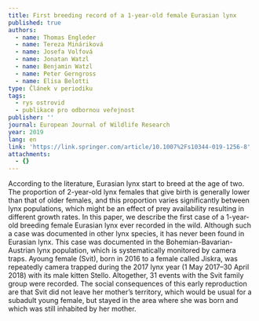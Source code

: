 ```yaml
---
title: First breeding record of a 1-year-old female Eurasian lynx
published: true
authors:
  - name: Thomas Engleder
  - name: Tereza Mináriková
  - name: Josefa Volfová
  - name: Jonatan Watzl
  - name: Benjamin Watzl
  - name: Peter Gerngross
  - name: Elisa Belotti
type: Článek v periodiku
tags:
  - rys ostrovid
  - publikace pro odbornou veřejnost
publisher: ''
journal: European Journal of Wildlife Research
year: 2019
lang: en
link: 'https://link.springer.com/article/10.1007%2Fs10344-019-1256-8'
attachments:
  - {}
---
```

According to the literature, Eurasian lynx start to breed at the age of two. The proportion of 2-year-old lynx females that give birth is generally lower than that of older females, and this proportion varies significantly between lynx populations, which might be an effect of prey availability resulting in different growth rates. In this paper, we describe the first case of a 1-year-old breeding female Eurasian lynx ever recorded in the wild. Although such a case was documented in other lynx species, it has never been found in Eurasian lynx. This case was documented in the Bohemian-Bavarian-Austrian lynx population, which is systematically monitored by camera traps. Ayoung female (Svit), born in 2016 to a female called Jiskra, was repeatedly camera trapped during the 2017 lynx year (1 May 2017–30 April 2018) with its male kitten Stello. Altogether, 31 events with the Svit family group were recorded. The social consequences of this early reproduction are that Svit did not leave her mother’s territory, which would be usual for a subadult young female, but stayed in the area where she was born and which was still inhabited by her mother.

